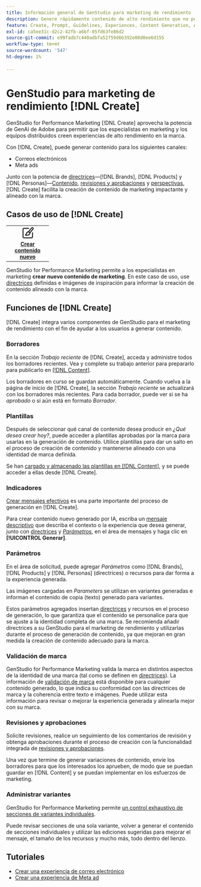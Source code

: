 ```yaml
---
title: Información general de GenStudio para marketing de rendimiento [!DNL Create]
description: Genere rápidamente contenido de alto rendimiento que no pertenezca a la marca con IA generativa en Adobe GenStudio para el marketing de rendimiento [!DNL Create].
feature: Create, Prompt, Guidelines, Experiences, Content Generation, Approval
exl-id: ca5ee31c-d2c2-42fb-a6bf-05fd63fe86d2
source-git-commit: e99fadb7c440adbfa52759d6b392e08d0ee6d155
workflow-type: tm+mt
source-wordcount: '547'
ht-degree: 1%

---
```


# GenStudio para marketing de rendimiento [!DNL Create]

GenStudio for Performance Marketing [!DNL Create] aprovecha la potencia de GenAI de Adobe para permitir que los especialistas en marketing y los equipos distribuidos creen experiencias de alto rendimiento en la marca.

Con [!DNL Create], puede generar contenido para los siguientes canales:

* Correos electrónicos
* Meta ads
<!-- * Social media images and ads
* Display ads -->

Junto con la potencia de [directrices](/help/user-guide/guidelines/overview.md)—[!DNL Brands], [!DNL Products] y [!DNL Personas]—[Contenido](/help/user-guide/content/overview.md), [revisiones y aprobaciones](/help/user-guide/approvals/overview.md) y [perspectivas](/help/user-guide/insights/overview.md), [!DNL Create] facilita la creación de contenido de marketing impactante y alineado con la marca.

## Casos de uso de [!DNL Create]

<table style="table-layout:fixed">
<tr style="border: 0;">
   <td align="center" valign="top" width="100">
      <a href="/help/tutorials/tutorials.md">
      <img alt="Crear contenido nuevo" src="../../assets/icons/icon-create.svg" width="35">
      </a>
      <div>
         <a href="/help/tutorials/tutorials.md">
         <strong>Crear contenido nuevo</strong>
         </a>
      </div>
   </td>
   <!-- <td align="center" valign="top" width="100">
      <a href="/help/user-guide/content/overview.md">
      <img alt="Re-use existing content" src="../../assets/icons/icon-addContent.svg" width="35">
      </a>
      <div>
         <a href="/help/user-guide/content/overview.md">
         <strong>Re-use existing content</strong>
         </a>
      </div>
   </td>
   <td align="center" valign="top" width="100">
      <a href="../create/generate-variants.md">
      <img alt="Generate variants of approved content" src="../../assets/icons/icon-template.svg" width="35">
      </a>
      <div>
         <a href="../create/generate-variants.md">
         <strong>Generate variants of approved content</strong>
         </a>
      </div>
   </td> -->
</tr>
</table>

GenStudio for Performance Marketing permite a los especialistas en marketing **crear nuevo contenido de marketing**. En este caso de uso, use [directrices](/help/user-guide/guidelines/overview.md) definidas e imágenes de inspiración para informar la creación de contenido alineado con la marca.
<!-- * **Re-use existing content** - In this use case, upload an existing email, ad, or image to GenStudio for Performance Marketing and use the power of Adobe generative AI technology to revise and improve existing content. 
* **Generate variants of approved content** - In this use case, [generate variations of content that is approved by stakeholders](generate-variants.md) and published to [!DNL Content]. -->

## Funciones de [!DNL Create]

[!DNL Create] integra varios componentes de GenStudio para el marketing de rendimiento con el fin de ayudar a los usuarios a generar contenido.

### Borradores

En la sección _Trabajo reciente_ de [!DNL Create], acceda y administre todos los borradores recientes. Vea y complete su trabajo anterior para prepararlo para publicarlo en [[!DNL Content]](/help/user-guide/content/overview.md).

Los borradores en curso se guardan automáticamente. Cuando vuelva a la página de inicio de [!DNL Create], la sección _Trabajo reciente_ se actualizará con los borradores más recientes. Para cada borrador, puede ver si se ha _aprobado_ o si aún está en formato _Borrador_.

### Plantillas

Después de seleccionar qué canal de contenido desea producir en _¿Qué desea crear hoy?_, puede acceder a plantillas aprobadas por la marca para usarlas en la generación de contenido. Utilice plantillas para dar un salto en el proceso de creación de contenido y mantenerse alineado con una identidad de marca definida.

Se han [cargado y almacenado las plantillas en [!DNL Content]](/help/user-guide/content/overview.md), y se puede acceder a ellas desde [!DNL Create].

### Indicadores

[Crear mensajes efectivos](/help/user-guide/effective-prompts.md) es una parte importante del proceso de generación en [!DNL Create].

Para crear contenido nuevo generado por IA, escriba un [mensaje descriptivo](/help/user-guide/effective-prompts.md) que describa el contexto o la experiencia que desea generar, junto con [directrices](/help/user-guide/guidelines/overview.md) y [_Parámetros_](#parameters), en el área de mensajes y haga clic en **[!UICONTROL Generar]**.

### Parámetros

En el área de solicitud, puede agregar _Parámetros_ como [!DNL Brands], [!DNL Products] y [!DNL Personas] (directrices) o recursos para dar forma a la experiencia generada.

Las imágenes cargadas en _Parameters_ se utilizan en variantes generadas e informan el contenido de copia (texto) generado para variantes.

Estos parámetros agregados insertan [directrices](/help/user-guide/guidelines/overview.md) y recursos en el proceso de generación, lo que garantiza que el contenido se personalice para que se ajuste a la identidad completa de una marca. Se recomienda añadir directrices a su GenStudio para el marketing de rendimiento y utilizarlas durante el proceso de generación de contenido, ya que mejoran en gran medida la creación de contenido adecuado para la marca.

### Validación de marca

GenStudio for Performance Marketing valida la marca en distintos aspectos de la identidad de una marca (tal como se definen en [directrices](/help/user-guide/guidelines/overview.md)). La información de [validación de marca](/help/user-guide/guidelines/brand-validation.md) está disponible para cualquier contenido generado, lo que indica su conformidad con las directrices de marca y la coherencia entre texto e imágenes. Puede utilizar esta información para revisar o mejorar la experiencia generada y alinearla mejor con su marca.

### Revisiones y aprobaciones

Solicite revisiones, realice un seguimiento de los comentarios de revisión y obtenga aprobaciones durante el proceso de creación con la funcionalidad integrada de [revisiones y aprobaciones](/help/user-guide/approvals/overview.md).

Una vez que termine de generar variaciones de contenido, envíe los borradores para que los interesados los aprueben, de modo que se puedan guardar en [!DNL Content] y se puedan implementar en los esfuerzos de marketing.

### Administrar variantes

GenStudio for Performance Marketing permite [un control exhaustivo de secciones de variantes individuales](/help/user-guide/create/manage-variants.md).

Puede revisar secciones de una sola variante, volver a generar el contenido de secciones individuales y utilizar las ediciones sugeridas para mejorar el mensaje, el tamaño de los recursos y mucho más, todo dentro del lienzo.

## Tutoriales

* [Crear una experiencia de correo electrónico](/help/tutorials/create-email-experience.md)
* [Crear una experiencia de Meta ad](/help/tutorials/create-meta-ad.md)

<!-- ### Anatomy of an email experience

## Prerequisites for using Create -->
